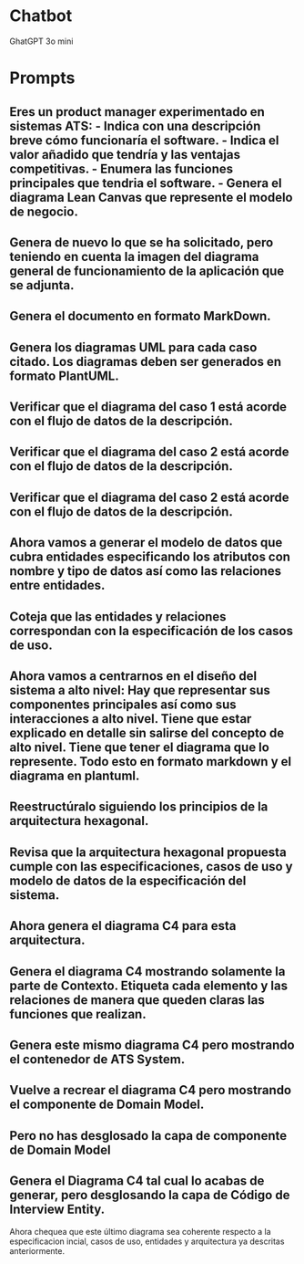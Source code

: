 # Chatbot
GhatGPT 3o mini

# Prompts

Eres un product manager experimentado en sistemas ATS: - Indica con una descripción breve cómo funcionaría el software. - Indica el valor añadido que tendría y las ventajas competitivas. - Enumera las funciones principales que tendria el software. - Genera el diagrama Lean Canvas que represente el modelo de negocio.
----
Genera de nuevo lo que se ha solicitado, pero teniendo en cuenta la imagen del diagrama general de funcionamiento de la aplicación que se adjunta.
----
Genera el documento en formato MarkDown.
----
Genera los diagramas UML para cada caso citado. Los diagramas deben ser generados en formato PlantUML.
----
Verificar que el diagrama del caso 1 está acorde con el flujo de datos de la descripción.
----
Verificar que el diagrama del caso 2 está acorde con el flujo de datos de la descripción.
----
Verificar que el diagrama del caso 2 está acorde con el flujo de datos de la descripción.
----
Ahora vamos a generar el modelo de datos que cubra entidades especificando los atributos con nombre y tipo de datos así como las relaciones entre entidades.
----
Coteja que las entidades y relaciones correspondan con la especificación de los casos de uso.
---
Ahora vamos a centrarnos en el diseño del sistema a alto nivel: Hay que representar sus componentes principales así como sus interacciones a alto nivel. Tiene que estar explicado en detalle sin salirse del concepto de alto nivel. Tiene que tener el diagrama que lo represente. Todo esto en formato markdown y el diagrama en plantuml.
---
Reestructúralo siguiendo los principios de la arquitectura hexagonal.
---
Revisa que la arquitectura hexagonal propuesta cumple con las especificaciones, casos de uso y modelo de datos de la especificación del sistema.
---
Ahora genera el diagrama C4 para esta arquitectura.
---
Genera el diagrama C4 mostrando solamente la parte de Contexto. Etiqueta cada elemento y las relaciones de manera que queden claras las funciones que realizan.
---
Genera este mismo diagrama C4 pero mostrando el contenedor de ATS System.
---
Vuelve a recrear el diagrama C4 pero mostrando el componente de Domain Model.
---
Pero no has desglosado la capa de componente de Domain Model
---
Genera el Diagrama C4 tal cual lo acabas de generar, pero desglosando la capa de Código de Interview Entity.
---
Ahora chequea que este último diagrama sea coherente respecto a la especificacion incial, casos de uso, entidades y arquitectura ya descritas anteriormente.

